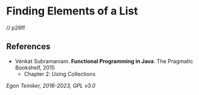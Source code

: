 # Finding Elements of a List

// p26ff


## References
* Venkat Subramaniam. **Functional Programming in Java**. The Pragmatic Bookshelf, 2015
    * Chapter 2: Using Collections

*Egon Teiniker, 2016-2023, GPL v3.0*